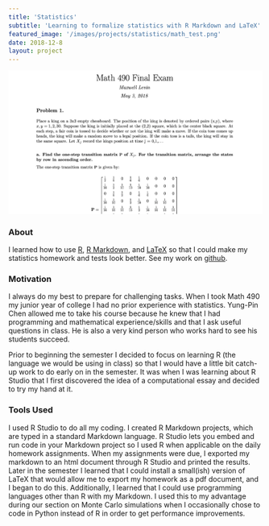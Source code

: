 ```yaml
---
title: 'Statistics'
subtitle: 'Learning to formalize statistics with R Markdown and LaTeX'
featured_image: '/images/projects/statistics/math_test.png'
date: 2018-12-8
layout: project
---
```


![](/images/projects/statistics/math_test.png)

### About

I learned how to use <a href="https://www.r-project.org">R</a>, <a href="https://rmarkdown.rstudio.com">R Markdown</a>, 
and <a href="https://www.latex-project.org">LaTeX</a> so that I could make my statistics homework and tests look better.
See my work on <a href="https://github.com/maxwellevin/Probability-and-Statistics">github</a>.


### Motivation

I always do my best to prepare for challenging tasks. When I took Math 490 my junior year of college I had no prior
experience with statistics. Yung-Pin Chen allowed me to take his course because he knew that I had programming and 
mathematical experience/skills and that I ask useful questions in class. He is also a very kind person who works hard to
see his students succeed. 

Prior to beginning the semester I decided to focus on learning R (the language we would be using in class) so that I 
would have a little bit catch-up work to do early on in the semester. It was when I was learning about R Studio that
I first discovered the idea of a computational essay and decided to try my hand at it. 


### Tools Used

I used R Studio to do all my coding. I created R Markdown projects, which are typed in a standard Markdown language.
R Studio lets you embed and run code in your Markdown project so I used R when applicable on the daily homework
assignments. When my assignments were due, I exported my markdown to an html document through R Studio and printed the 
results. Later in the semester I learned that I could install a small(ish) version of LaTeX that would allow me to 
export my homework as a pdf document, and I began to do this. Additionally, I learned that I could use programming
languages other than R with my Markdown. I used this to my advantage during our section on Monte Carlo simulations
when I occasionally chose to code in Python instead of R in order to get performance improvements. 
